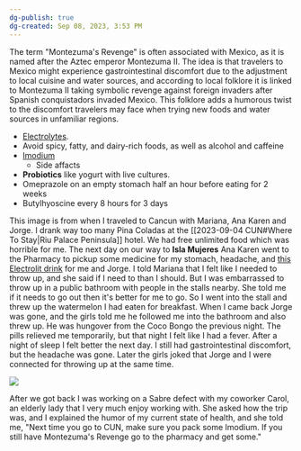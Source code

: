 ```yaml
---
dg-publish: true
dg-created: Sep 08, 2023, 3:53 PM
---
```


The term "Montezuma's Revenge" is often associated with Mexico, as it is named after the Aztec emperor Montezuma II. The idea is that travelers to Mexico might experience gastrointestinal discomfort due to the adjustment to local cuisine and water sources, and according to local folklore it is linked to Montezuma II taking symbolic revenge against foreign invaders after Spanish conquistadors invaded Mexico. This folklore adds a humorous twist to the discomfort travelers may face when trying new foods and water sources in unfamiliar regions.


- [Electrolytes](https://www.walgreens.com/store/c/electrolit-hydration-beverage-drink-with-electrolytes-strawberry-kiwi/ID=300420212-product).
- Avoid spicy, fatty, and dairy-rich foods, as well as alcohol and caffeine
- [Imodium](https://www.cvs.com/shop/imodium-multi-symptom-relief-caplets-12-ct-prodid-1011923)
	- Side affacts
- **Probiotics** like yogurt with live cultures.
- Omeprazole on an empty stomach half an hour before eating for 2 weeks
- Butylhyoscine every 8 hours for 3 days

This image is from when I traveled to Cancun with Mariana, Ana Karen and Jorge. I drank way too many Pina Coladas at the [[2023-09-04 CUN#Where To Stay|Riu Palace Peninsula]] hotel. We had free unlimited food which was horrible for me. The next day on our way to **Isla Mujeres** Ana Karen went to the Pharmacy to pickup some medicine for my stomach, headache, and [this Electrolit drink](https://www.walgreens.com/store/c/electrolit-hydration-beverage-drink-with-electrolytes-strawberry-kiwi/ID=300420212-product) for me and Jorge. I told Mariana that I felt like I needed to throw up, and she said if I need to than I should. But I was embarrassed to throw up in a public bathroom with people in the stalls nearby. She told me if it needs to go out then it's better for me to go. So I went into the stall and threw up the watermelon I had eaten for breakfast. When I came back Jorge was gone, and the girls told me he followed me into the bathroom and also threw up. He was hungover from the Coco Bongo the previous night. The pills relieved me temporarily, but that night I felt like I had a fever. After a night of sleep I felt better the next day. I still had gastrointestinal discomfort, but the headache was gone. Later the girls joked that Jorge and I were connected for throwing up at the same time.

![](https://lh3.googleusercontent.com/pw/AIL4fc8RguRmv4ZLb0vuA_6WWqVXrhvbaQimg-OLI-HJS5WV4kJ84VyNSVdoSaPcRdeHjJERKfz6w7i8z-vff_4gColr8O1CYwecoybUZaOXTnOKnwofexA1r6rhvoYhuNjJ1pw2ByKyDQm-wQcCR_TR5ff7gg=w1480-h1973-s-no?authuser=0)

After we got back I was working on a Sabre defect with my coworker Carol, an elderly lady that I very much enjoy working with. She asked how the trip was, and I explained the humor of my current state of health, and she told me, "Next time you go to CUN, make sure you pack some Imodium. If you still have Montezuma's Revenge go to the pharmacy and get some."